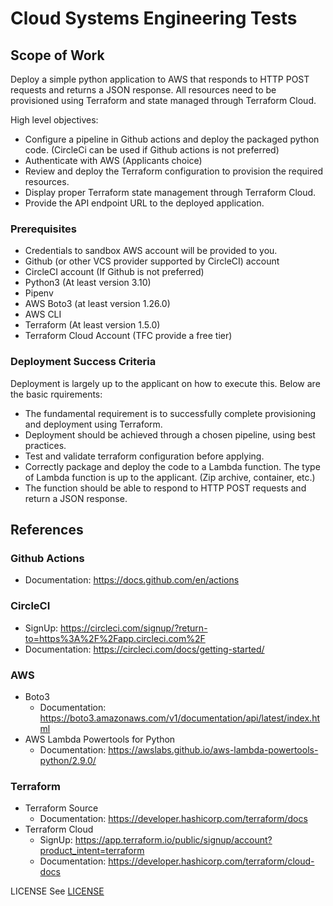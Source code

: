 # Cloud Systems Engineering Tests

## Scope of Work
Deploy a simple python application to AWS that responds to HTTP POST requests and returns a JSON response.
All resources need to be provisioned using Terraform and state managed through Terraform Cloud.

High level objectives: 
- Configure a pipeline in Github actions and deploy the packaged python code. (CircleCi can be used if Github actions is not preferred)
- Authenticate with AWS (Applicants choice)
- Review and deploy the Terraform configuration to provision the required resources.
- Display proper Terraform state management through Terraform Cloud.
- Provide the API endpoint URL to the deployed application.

### Prerequisites
- Credentials to sandbox AWS account will be provided to you.
- Github (or other VCS provider supported by CircleCI) account
- CircleCI account (If Github is not preferred)
- Python3 (At least version 3.10)
- Pipenv
- AWS Boto3 (at least version 1.26.0)
- AWS CLI
- Terraform (At least version 1.5.0)
- Terraform Cloud Account (TFC provide a free tier)


### Deployment Success Criteria
Deployment is largely up to the applicant on how to execute this.
Below are the basic rquirements:
- The fundamental requirement is to successfully complete provisioning and deployment using Terraform. 
- Deployment should be achieved through a chosen pipeline, using best practices.
- Test and validate terraform configuration before applying.
- Correctly package and deploy the code to a Lambda function. The type of Lambda function is up to the applicant. (Zip archive, container, etc.)
- The function should be able to respond to HTTP POST requests and return a JSON response.

## References

### Github Actions
- Documentation: https://docs.github.com/en/actions

### CircleCI
- SignUp: https://circleci.com/signup/?return-to=https%3A%2F%2Fapp.circleci.com%2F
- Documentation: https://circleci.com/docs/getting-started/

### AWS
- Boto3
    - Documentation: https://boto3.amazonaws.com/v1/documentation/api/latest/index.html
- AWS Lambda Powertools for Python
    - Documentation: https://awslabs.github.io/aws-lambda-powertools-python/2.9.0/

### Terraform
- Terraform Source
    - Documentation: https://developer.hashicorp.com/terraform/docs 
- Terraform Cloud
    - SignUp: https://app.terraform.io/public/signup/account?product_intent=terraform
    - Documentation: https://developer.hashicorp.com/terraform/cloud-docs

LICENSE
See [LICENSE](LICENSE.txt)
